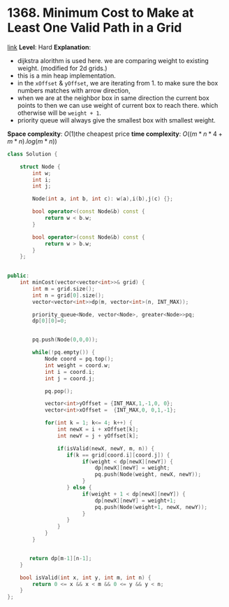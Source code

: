 # 1368. Minimum Cost to Make at Least One Valid Path in a Grid

[link](https://leetcode.com/problems/minimum-cost-to-make-at-least-one-valid-path-in-a-grid/)
**Level**: Hard
**Explanation**:
- dijkstra alorithm is used here. we are comparing weight to existing weight. (modified for 2d grids.)
- this is a min heap implementation. 
- in the `xOffset` & `yOffset`, we are iterating from 1. to make sure the box numbers matches with arrow direction,
- when we are at the neighbor box in same direction the current box points to then we can use weight of current box to reach there. which otherwise will be `weight + 1`. 
- priority queue will always give the smallest box with smallest weight. 

**Space complexity**: $O(1)$the cheapest price 
**time complexity**: $O((m*n*4 + m*n). log(m*n))$

```cpp
class Solution {

    struct Node {
        int w;
        int i;
        int j;

        Node(int a, int b, int c): w(a),i(b),j(c) {};

        bool operator<(const Node&b) const {
            return w < b.w;
        }

        bool operator>(const Node&b) const {
            return w > b.w;
        }
    };

    
public:
    int minCost(vector<vector<int>>& grid) {
        int m = grid.size();
        int n = grid[0].size();
        vector<vector<int>>dp(m, vector<int>(n, INT_MAX)); 

        priority_queue<Node, vector<Node>, greater<Node>>pq;
        dp[0][0]=0;


        pq.push(Node(0,0,0));

        while(!pq.empty()) {
            Node coord = pq.top();
            int weight = coord.w;
            int i = coord.i;
            int j = coord.j;

            pq.pop();

            vector<int>yOffset = {INT_MAX,1,-1,0, 0};
            vector<int>xOffset =  {INT_MAX,0, 0,1,-1};

            for(int k = 1; k<= 4; k++) {
                int newX = i + xOffset[k];
                int newY = j + yOffset[k];

                if(isValid(newX, newY, m, n)) {
                   if(k == grid[coord.i][coord.j]) {
                        if(weight < dp[newX][newY]) {
                            dp[newX][newY] = weight;
                            pq.push(Node(weight, newX, newY));
                        }
                   } else {
                        if(weight + 1 < dp[newX][newY]) {
                            dp[newX][newY] = weight+1;
                            pq.push(Node(weight+1, newX, newY));
                        }
                   }
                }
            }
        }


       return dp[m-1][n-1];
    }

    bool isValid(int x, int y, int m, int n) {
        return 0 <= x && x < m && 0 <= y && y < n;
    }
};
```

